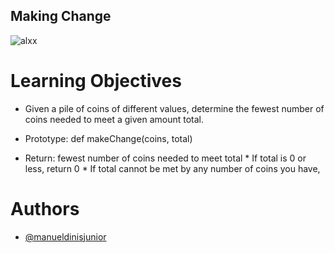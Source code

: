 ## Making Change

![alxx](https://user-images.githubusercontent.com/110563322/185378889-8d6595c4-b441-4a6d-8700-4c0043886cdf.jpg)

# Learning Objectives

* Given a pile of coins of different values, determine the fewest number of coins needed to meet a given amount total.

* Prototype: def makeChange(coins, total)
* Return: fewest number of coins needed to meet total
       * If total is 0 or less, return 0
       * If total cannot be met by any number of coins you have, 



# Authors

- [@manueldinisjunior](https://github.com/manueldinisjunior)
